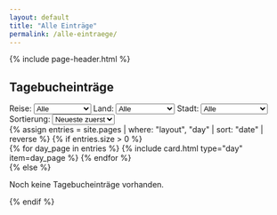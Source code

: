 ```yaml
---
layout: default
title: "Alle Einträge"
permalink: /alle-eintraege/
---
```


<article class="entries-page">
  {% include page-header.html %}

  <section class="days-overview">
    <h2>Tagebucheinträge</h2>
    <div class="filter-controls" id="entries-controls">
      <label>
        Reise:
        <select id="entriesFilterJourney">
          <option value="">Alle</option>
          {% for j in site.data.journeys %}
            <option value="{{ j[0] }}">{{ j[1].name }}</option>
          {% endfor %}
        </select>
      </label>
      <label>
        Land:
        <select id="entriesFilterCountry">
          <option value="">Alle</option>
          {% for c in site.data.countries %}
            <option value="{{ c[0] }}">{{ c[1].name }}</option>
          {% endfor %}
        </select>
      </label>
      <label>
        Stadt:
        <select id="entriesFilterCity">
          <option value="">Alle</option>
          {% for c in site.data.countries %}
            {% assign country_key = c[0] %}
            {% for city in c[1].cities %}
              <option value="{{ city[0] }}" data-country="{{ country_key }}">{{ city[1].name }}</option>
            {% endfor %}
          {% endfor %}
        </select>
      </label>
      <label>
        Sortierung:
        <select id="entriesSort">
          <option value="date-desc">Neueste zuerst</option>
          <option value="date-asc">Älteste zuerst</option>
        </select>
      </label>
    </div>
    {% assign entries = site.pages | where: "layout", "day" | sort: "date" | reverse %}
    {% if entries.size > 0 %}
      <div class="grid grid--days">
        {% for day_page in entries %}
          {% include card.html type="day" item=day_page %}
        {% endfor %}
      </div>
    {% else %}
      <p class="no-entries">Noch keine Tagebucheinträge vorhanden.</p>
    {% endif %}
  </section>
</article>
